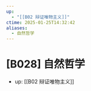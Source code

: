 ```yaml
---
up:
  - "[[B02 辩证唯物主义]]"
ctime: 2025-01-25T14:32:42
aliases:
  - 自然哲学
---
```


# [B028] 自然哲学

- up: [[B02 辩证唯物主义]]
